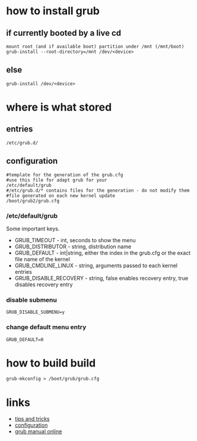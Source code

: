 # how to install grub

## if currently booted by a live cd

```
mount root (and if available boot) partition under /mnt (/mnt/boot)
grub-install --root-directory=/mnt /dev/<device>
```

## else

```
grub-install /dev/<device>
```

# where is what stored

## entries

```
/etc/grub.d/
```

## configuration

```
#template for the generation of the grub.cfg
#use this file for adapt grub for your 
/etc/default/grub
#/etc/grub.d/* contains files for the generation - do not modify them
#file generated on each new kernel update
/boot/grub2/grub.cfg
```

### /etc/default/grub

Some important keys.

* GRUB\_TIMEOUT             - int, seconds to show the menu
* GRUB\_DISTRIBUTOR         - string, distribution name
* GRUB\_DEFAULT             - int|string, either the index in the grub.cfg or the exact file name of the kernel
* GRUB\_CMDLINE\_LINUX      - string, arguments passed to each kernel entries
* GRUB\_DISABLE\_RECOVERY   - string, false enables recovery entry, true disables recovery entry

### disable submenu

```
GRUB_DISABLE_SUBMENU=y
```

### change default menu entry

```
GRUB_DEFAULT=0
```

# how to build build

```
grub-mkconfig > /boot/grub/grub.cfg
```

# links

* [tips and tricks](https://wiki.archlinux.org/index.php/GRUB/Tips_and_tricks)
* [configuration](https://opensource.com/article/17/3/introduction-grub2-configuration-linux)
* [grub manual online](https://www.gnu.org/software/grub/manual/grub.html#Simple-configuration)
